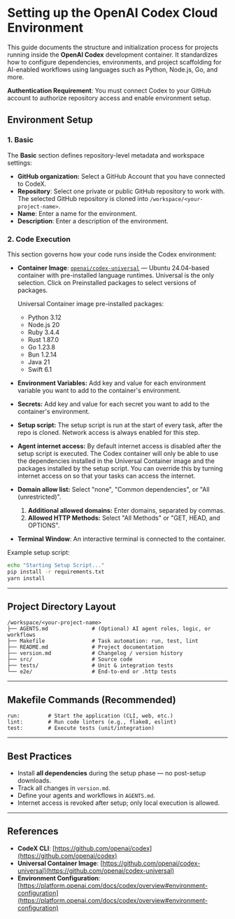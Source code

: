 # Setting up the OpenAI Codex Cloud Environment

This guide documents the structure and initialization process for projects running inside the **OpenAI Codex** development container. It standardizes how to configure dependencies, environments, and project scaffolding for AI-enabled workflows using languages such as Python, Node.js, Go, and more.

**Authentication Requirement**: You must connect Codex to your GitHub account to authorize repository access and enable environment setup.

## Environment Setup

### 1. Basic

The **Basic** section defines repository-level metadata and workspace settings:

* **GitHub organization:** Select a GitHub Account that you have connected to CodeX.
* **Repository**: Select one private or public GitHub repository to work with. The selected GitHub repository is cloned into `/workspace/<your-project-name>`.
* **Name**: Enter a name for the environment.
* **Description**: Enter a description of the environment.

### 2. Code Execution

This section governs how your code runs inside the Codex environment:

* **Container Image**: [`openai/codex-universal`](https://github.com/openai/codex-universal) — Ubuntu 24.04-based container with pre-installed language runtimes. Universal is the only selection. Click on Preinstalled packages to select versions of packages.

  Universal Container image pre-installed packages:

    * Python 3.12
    * Node.js 20
    * Ruby 3.4.4
    * Rust 1.87.0
    * Go 1.23.8
    * Bun 1.2.14
    * Java 21
    * Swift 6.1

* **Environment Variables:** Add key and value for each environment variable you want to add to the container's environment.

* **Secrets:** Add key and value for each secret you want to add to the container's environment.

* **Setup script:** The setup script is run at the start of every task, after the repo is cloned. Network access is always enabled for this step.

* **Agent internet access:** By default internet access is disabled after the setup script is executed. The Codex container will only be able to use the dependencies installed in the Universal Container image and the packages installed by the setup script. You can override this by turning internet access on so that your tasks can access the internet.

* **Domain allow list:** Select "none", "Common dependencies", or "All (unrestricted)".

    1. **Additional allowed domains:** Enter domains, separated by commas.
    2. **Allowed HTTP Methods:** Select "All Methods" or "GET, HEAD, and OPTIONS".

* **Terminal Window**: An interactive terminal is connected to the container.

Example setup script:

```bash
echo "Starting Setup Script..."
pip install -r requirements.txt
yarn install
```

---

## Project Directory Layout

```
/workspace/<your-project-name>
├── AGENTS.md              # (Optional) AI agent roles, logic, or workflows
├── Makefile               # Task automation: run, test, lint
├── README.md              # Project documentation
├── version.md             # Changelog / version history
├── src/                   # Source code
├── tests/                 # Unit & integration tests
└── e2e/                   # End-to-end or .http tests
```

---

## Makefile Commands (Recommended)

```make
run:         # Start the application (CLI, web, etc.)
lint:        # Run code linters (e.g., flake8, eslint)
test:        # Execute tests (unit/integration)
```

---

## Best Practices

* Install **all dependencies** during the setup phase — no post-setup downloads.
* Track all changes in `version.md`.
* Define your agents and workflows in `AGENTS.md`.
* Internet access is revoked after setup; only local execution is allowed.

---

## References

* **CodeX CLI**: [https://github.com/openai/codex](https://github.com/openai/codex)
* **Universal Container Image**: [https://github.com/openai/codex-universal](https://github.com/openai/codex-universal)
* **Environment Configuration**: [https://platform.openai.com/docs/codex/overview#environment-configuration](https://platform.openai.com/docs/codex/overview#environment-configuration)
